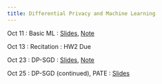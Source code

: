 ```yaml
---
title: Differential Privacy and Machine Learning
---
```


Oct 11
: Basic ML
  : [Slides](https://drive.google.com/file/d/1CIY021fju_TFT6r0M4qa7Aqj3_nlORAK/view?usp=sharing), [Note](https://drive.google.com/file/d/1D3QxPjgH53SoTQ6eFbLeAFWoCm4tQ0rk/view?usp=sharing)

Oct 13
: Recitation
: HW2 Due


Oct 23
: DP-SGD
  : [Slides](https://drive.google.com/file/d/1DG0XhESlB2YUC_8CZTvEUQdev8MTtq7q/view?usp=sharing), [Note](https://drive.google.com/file/d/1E2u9rF_h842IXxMg4VV6Qq0Gr9DIC4M0/view?usp=sharing)

Oct 25
: DP-SGD (continued), PATE
  : [Slides](https://drive.google.com/file/d/1E8boPEjgs2GkW_GSMM-8dbR-XBVnR8vF/view?usp=sharing)